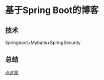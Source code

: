 # 基于Spring Boot的博客

## 技术


Springboot+Mybatis+SpringSecurity 

## 总结
[点这里](http://www.ubique.top/2019/04/29/2019-05-01-Myblog-Springboot-Summary/)





